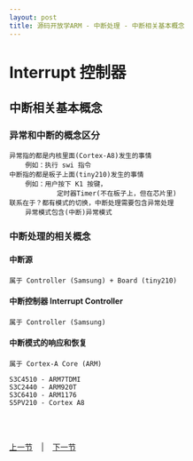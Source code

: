 ```yaml
---
layout: post
title: 源码开放学ARM - 中断处理 - 中断相关基本概念
---
```


# Interrupt 控制器
## 中断相关基本概念
### 异常和中断的概念区分
	异常指的都是内核里面(Cortex-A8)发生的事情
		例如：执行 swi 指令		
	中断指的都是板子上面(tiny210)发生的事情
		例如：用户按下 K1 按键，
				定时器Timer(不在板子上，但在芯片里)
	联系在于？都有模式的切换，中断处理需要包含异常处理
		异常模式包含(中断)异常模式

### 中断处理的相关概念
#### 中断源
	属于 Controller (Samsung) + Board (tiny210)

#### 中断控制器 Interrupt Controller
	属于 Controller (Samsung)

#### 中断模式的响应和恢复
	属于 Cortex-A Core (ARM)

	S3C4510 - ARM7TDMI
	S3C2440 - ARM920T
	S3C6410 - ARM1176
	S5PV210 - Cortex A8	
	

<br> <br> 
<div> <a href="chp8-4.html">上一节</a> &nbsp;&nbsp; | &nbsp;&nbsp; <a href="chp9-2.html">下一节</a> </div> <br> <br>
